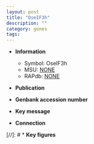 ```yaml
---
layout: post
title: "OseIF3h"
description: ""
category: genes
tags: 
---
```


* **Information**  
    + Symbol: OseIF3h  
    + MSU: [NONE](http://rice.uga.edu/cgi-bin/ORF_infopage.cgi?orf=NONE)  
    + RAPdb: [NONE](http://rapdb.dna.affrc.go.jp/viewer/gbrowse_details/irgsp1?name=NONE)  

* **Publication**  

* **Genbank accession number**  

* **Key message**  

* **Connection**  

[//]: # * **Key figures**  


